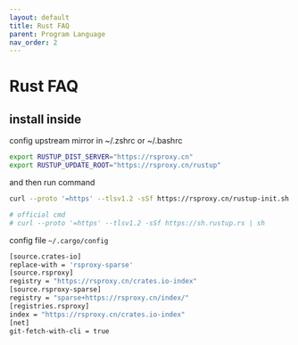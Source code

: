 ```yaml
---
layout: default
title: Rust FAQ
parent: Program Language
nav_order: 2
---
```


# Rust FAQ




## install inside


config upstream mirror in ~/.zshrc or ~/.bashrc

```bash
export RUSTUP_DIST_SERVER="https://rsproxy.cn"
export RUSTUP_UPDATE_ROOT="https://rsproxy.cn/rustup"
```

and then run command

```bash
curl --proto '=https' --tlsv1.2 -sSf https://rsproxy.cn/rustup-init.sh | sh

# official cmd
# curl --proto '=https' --tlsv1.2 -sSf https://sh.rustup.rs | sh
```




config file `~/.cargo/config`
```bash
[source.crates-io]
replace-with = 'rsproxy-sparse'
[source.rsproxy]
registry = "https://rsproxy.cn/crates.io-index"
[source.rsproxy-sparse]
registry = "sparse+https://rsproxy.cn/index/"
[registries.rsproxy]
index = "https://rsproxy.cn/crates.io-index"
[net]
git-fetch-with-cli = true
```
